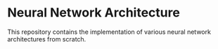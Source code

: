 # Neural Network Architecture
This repository contains the implementation of various neural network architectures from scratch. 

